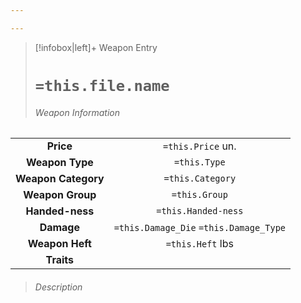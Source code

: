 ```yaml
---

---
```

> [!infobox|left]+ Weapon Entry
> # `=this.file.name`
> ###### Weapon Information
|                     |                                        |
|:-------------------:|:--------------------------------------:|
|      **Price**      |           `=this.Price` un.            |
|   **Weapon Type**   |              `=this.Type`              |
| **Weapon Category** |            `=this.Category`            |
|  **Weapon Group**   |             `=this.Group`              |
|   **Handed-ness**   |          `=this.Handed-ness`           |
|     **Damage**      | `=this.Damage_Die` `=this.Damage_Type` |
|   **Weapon Heft**   |            `=this.Heft` lbs            |
|     **Traits**      |                                        |
> ###### *Description*
